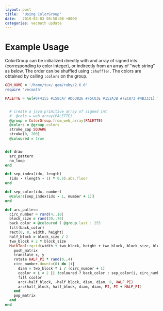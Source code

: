 ```yaml
---
layout: post
title:  "Using ColorGroup"
date:   2019-03-03 00:50:08 +0000
categories: vecmath update
---
```


# Example Usage

ColorGroup can be initialized directly with and array of signed ints (corresponding to color integer), or indirectly from an array of "web string" as below.
The order can be shuffled using `:shuffle!`. The colors are obtained by calling `:colors` on the group. 

```ruby
GEM_HOME = '/home/tux/.gem/ruby/2.6.0'
require 'vecmath'

PALETTE = %w[#0F4155 #158CA7 #D63826 #F5C03E #152A3B #7EC873 #4B3331].freeze


  # create a java primitive array of signed int
  #  @cols = web_array(PALETTE)
  @group = ColorGroup.from_web_array(PALETTE)
  @colors = @group.colors
  stroke_cap SQUARE
  stroke(0, 200)
  @coloured = true


def draw
  arc_pattern
  no_loop
end

def sep_index(idx, length)
  (idx - (length - 1) * 0.5).abs.floor
end

def sep_color(idx, number)
  @colors[sep_index(idx - 1, number + 1)]
end

def arc_pattern
  circ_number = rand(4..10)
  block_size = rand(30..70)
  back_color = @coloured ? @group.last : 255
  fill(back_color)
  rect(0, 0, width, height)
  half_block = block_size / 2
  two_block = 2 * block_size
  MathTool::grid(width + two_block, height + two_block, block_size, block_size) do |x, y|
    push_matrix
    translate x, y
    rotate HALF_PI * rand(0..4)
    circ_number.downto(0) do |i|
      diam = two_block * i / (circ_number + 1)
      ccolor = i < 2 || !coloured ? back_color : sep_color(i, circ_number)
      fill ccolor
      arc(-half_block, -half_block, diam, diam, 0, HALF_PI)
      arc(half_block, half_block, diam, diam, PI, PI + HALF_PI)
    end
    pop_matrix
  end
end

```
